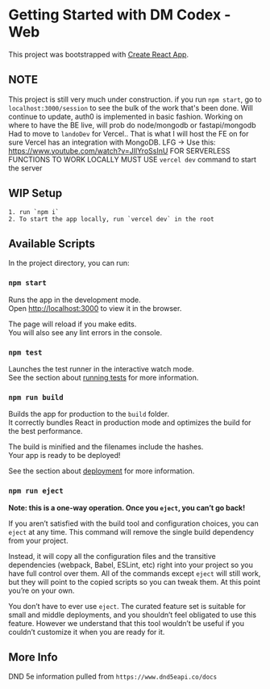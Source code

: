# Getting Started with DM Codex - Web

This project was bootstrapped with [Create React App](https://github.com/facebook/create-react-app).

## NOTE
This project is still very much under construction. if you run `npm start`, go to `localhost:3000/session` to see the bulk of the work that's been done.
Will continue to update, auth0 is implemented in basic fashion. Working on where to have the BE live, will prob do node/mongodb or fastapi/mongodb
Had to move to `landoDev` for Vercel.. That is what I will host the FE on for sure
Vercel has an integration with MongoDB. LFG -> Use this: https://www.youtube.com/watch?v=JIlYroSsInU
FOR SERVERLESS FUNCTIONS TO WORK LOCALLY MUST USE `vercel dev` command to start the server


## WIP Setup
    1. run `npm i`
    2. To start the app locally, run `vercel dev` in the root

## Available Scripts

In the project directory, you can run:

### `npm start`

Runs the app in the development mode.\
Open [http://localhost:3000](http://localhost:3000) to view it in the browser.

The page will reload if you make edits.\
You will also see any lint errors in the console.

### `npm test`

Launches the test runner in the interactive watch mode.\
See the section about [running tests](https://facebook.github.io/create-react-app/docs/running-tests) for more information.

### `npm run build`

Builds the app for production to the `build` folder.\
It correctly bundles React in production mode and optimizes the build for the best performance.

The build is minified and the filenames include the hashes.\
Your app is ready to be deployed!

See the section about [deployment](https://facebook.github.io/create-react-app/docs/deployment) for more information.

### `npm run eject`

**Note: this is a one-way operation. Once you `eject`, you can’t go back!**

If you aren’t satisfied with the build tool and configuration choices, you can `eject` at any time. This command will remove the single build dependency from your project.

Instead, it will copy all the configuration files and the transitive dependencies (webpack, Babel, ESLint, etc) right into your project so you have full control over them. All of the commands except `eject` will still work, but they will point to the copied scripts so you can tweak them. At this point you’re on your own.

You don’t have to ever use `eject`. The curated feature set is suitable for small and middle deployments, and you shouldn’t feel obligated to use this feature. However we understand that this tool wouldn’t be useful if you couldn’t customize it when you are ready for it.

## More Info
DND 5e information pulled from `https://www.dnd5eapi.co/docs`
